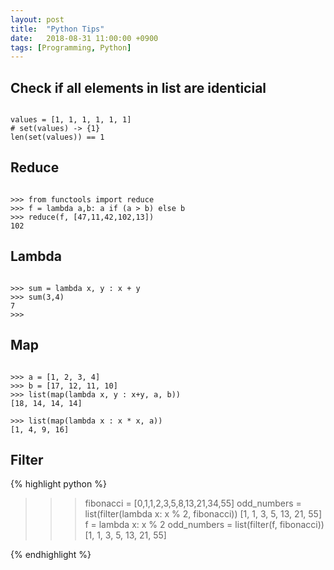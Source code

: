 ```yaml
---
layout: post
title:  "Python Tips"
date:   2018-08-31 11:00:00 +0900
tags: [Programming, Python]
---
```


## Check if all elements in list are identicial

```

values = [1, 1, 1, 1, 1, 1]
# set(values) -> {1}
len(set(values)) == 1

```

## Reduce

```

>>> from functools import reduce
>>> f = lambda a,b: a if (a > b) else b
>>> reduce(f, [47,11,42,102,13])
102

```

## Lambda

```

>>> sum = lambda x, y : x + y
>>> sum(3,4)
7
>>> 

```

## Map

```

>>> a = [1, 2, 3, 4]
>>> b = [17, 12, 11, 10]
>>> list(map(lambda x, y : x+y, a, b))
[18, 14, 14, 14]

>>> list(map(lambda x : x * x, a))
[1, 4, 9, 16]

```

## Filter

{% highlight python %}

>>> fibonacci = [0,1,1,2,3,5,8,13,21,34,55]
>>> odd_numbers = list(filter(lambda x: x % 2, fibonacci))
[1, 1, 3, 5, 13, 21, 55]
>>> f = lambda x: x % 2
>>> odd_numbers = list(filter(f, fibonacci))
[1, 1, 3, 5, 13, 21, 55]

{% endhighlight %}
